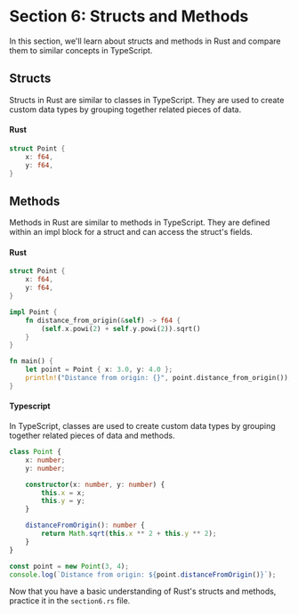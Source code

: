 # Section 6: Structs and Methods

In this section, we'll learn about structs and methods in Rust and compare them to similar concepts in TypeScript.

## Structs

Structs in Rust are similar to classes in TypeScript. They are used to create custom data types by grouping together related pieces of data.

#### Rust

```rust
struct Point {
    x: f64,
    y: f64,
}
```

## Methods

Methods in Rust are similar to methods in TypeScript. They are defined within an impl block for a struct and can access the struct's fields.

#### Rust

```rust
struct Point {
    x: f64,
    y: f64,
}

impl Point {
    fn distance_from_origin(&self) -> f64 {
        (self.x.powi(2) + self.y.powi(2)).sqrt()
    }
}

fn main() {
    let point = Point { x: 3.0, y: 4.0 };
    println!("Distance from origin: {}", point.distance_from_origin());
}
```

#### Typescript

In TypeScript, classes are used to create custom data types by grouping together related pieces of data and methods.

```typescript
class Point {
    x: number;
    y: number;

    constructor(x: number, y: number) {
        this.x = x;
        this.y = y;
    }

    distanceFromOrigin(): number {
        return Math.sqrt(this.x ** 2 + this.y ** 2);
    }
}

const point = new Point(3, 4);
console.log(`Distance from origin: ${point.distanceFromOrigin()}`);
```

Now that you have a basic understanding of Rust's structs and methods, practice it in the `section6.rs` file.
